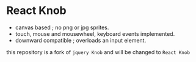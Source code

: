 React Knob
=============

- canvas based ; no png or jpg sprites.
- touch, mouse and mousewheel, keyboard events implemented.
- downward compatible ; overloads an input element.

this repository is a fork of `jquery Knob` and will be changed to `React Knob`
